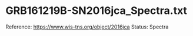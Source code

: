 # GRB161219B-SN2016jca_Spectra.txt

Reference: https://www.wis-tns.org/object/2016jca
Status: Spectra